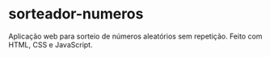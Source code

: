# sorteador-numeros
Aplicação web para sorteio de números aleatórios sem repetição. Feito com HTML, CSS e JavaScript.
